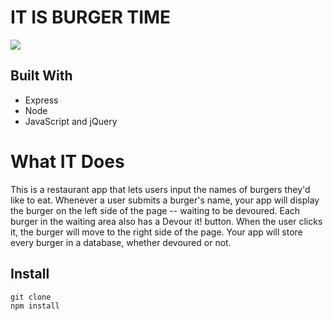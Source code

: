 # IT IS BURGER TIME

![](images/screen.jpg)

## Built With
* Express
* Node
* JavaScript and jQuery


# What IT Does
This is a restaurant app that lets users input the names of burgers they'd like to eat.
Whenever a user submits a burger's name, your app will display the burger on the left side of the page -- waiting to be devoured.
Each burger in the waiting area also has a Devour it! button. When the user clicks it, the burger will move to the right side of the page.
Your app will store every burger in a database, whether devoured or not.

## Install
```
git clone
npm install
```
